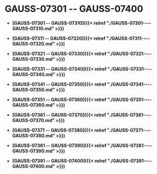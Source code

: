 # GAUSS-07301 -- GAUSS-07400<a name="ZH-CN_TOPIC_0302072933"></a>

-   **[GAUSS-07301 -- GAUSS-07310]({{< relref "./GAUSS-07301----GAUSS-07310.md" >}})**  

-   **[GAUSS-07311 -- GAUSS-07320]({{< relref "./GAUSS-07311----GAUSS-07320.md" >}})**  

-   **[GAUSS-07321 -- GAUSS-07330]({{< relref "./GAUSS-07321----GAUSS-07330.md" >}})**  

-   **[GAUSS-07331 -- GAUSS-07340]({{< relref "./GAUSS-07331----GAUSS-07340.md" >}})**  

-   **[GAUSS-07341 -- GAUSS-07350]({{< relref "./GAUSS-07341----GAUSS-07350.md" >}})**  

-   **[GAUSS-07351 -- GAUSS-07360]({{< relref "./GAUSS-07351----GAUSS-07360.md" >}})**  

-   **[GAUSS-07361 -- GAUSS-07370]({{< relref "./GAUSS-07361----GAUSS-07370.md" >}})**  

-   **[GAUSS-07371 -- GAUSS-07380]({{< relref "./GAUSS-07371----GAUSS-07380.md" >}})**  

-   **[GAUSS-07381 -- GAUSS-07390]({{< relref "./GAUSS-07381----GAUSS-07390.md" >}})**  

-   **[GAUSS-07391 -- GAUSS-07400]({{< relref "./GAUSS-07391----GAUSS-07400.md" >}})**  


